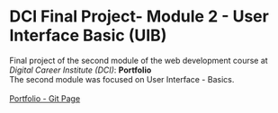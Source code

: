# DCI Final Project- Module 2 - User Interface Basic (UIB)

Final project of the second module of the web development course at *Digital Career Institute (DCI)*: **Portfolio**
<br>
The second module was focused on User Interface - Basics.
<br><br>
[Portfolio - Git Page](https://midoritiba.github.io/project_uib_portfolio/)
